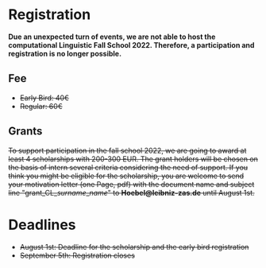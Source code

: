 # Registration

**Due an unexpected turn of events, we are not able to host the computational Linguistic Fall School 2022. Therefore, a participation and registration is no longer possible.**

## Fee

- ~~Early Bird: 40€ <br>~~
- ~~Regular: 60€ <br>~~

## Grants

~~To support participation in the fall school 2022, we are going to award at least 4 scholarships with 200-300 EUR. The grant holders will be chosen on the basis of intern several criteria considering the need of support. If you think you might be eligible for the scholarship, you are welcome to send your motivation letter (one Page, pdf) with the document name and subject line "grant_CL_*surname*_*name*" to __Hoebel@leibniz-zas.de__ until August 1st.~~

# Deadlines

- ~~August 1st: Deadline for the scholarship and the early bird registration <br>~~
- ~~September 5th: Registration closes~~ <br>


